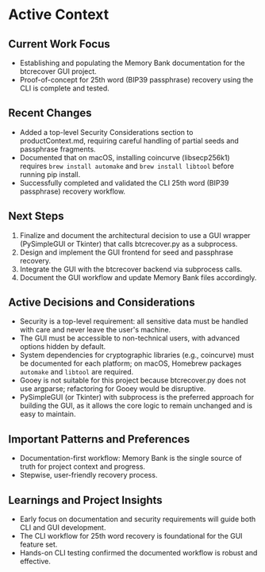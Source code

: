 # Active Context

## Current Work Focus
- Establishing and populating the Memory Bank documentation for the btcrecover GUI project.
- Proof-of-concept for 25th word (BIP39 passphrase) recovery using the CLI is complete and tested.

## Recent Changes
- Added a top-level Security Considerations section to productContext.md, requiring careful handling of partial seeds and passphrase fragments.
- Documented that on macOS, installing coincurve (libsecp256k1) requires `brew install automake` and `brew install libtool` before running pip install.
- Successfully completed and validated the CLI 25th word (BIP39 passphrase) recovery workflow.

## Next Steps
1. Finalize and document the architectural decision to use a GUI wrapper (PySimpleGUI or Tkinter) that calls btcrecover.py as a subprocess.
2. Design and implement the GUI frontend for seed and passphrase recovery.
3. Integrate the GUI with the btcrecover backend via subprocess calls.
4. Document the GUI workflow and update Memory Bank files accordingly.

## Active Decisions and Considerations
- Security is a top-level requirement: all sensitive data must be handled with care and never leave the user's machine.
- The GUI must be accessible to non-technical users, with advanced options hidden by default.
- System dependencies for cryptographic libraries (e.g., coincurve) must be documented for each platform; on macOS, Homebrew packages `automake` and `libtool` are required.
- Gooey is not suitable for this project because btcrecover.py does not use argparse; refactoring for Gooey would be disruptive.
- PySimpleGUI (or Tkinter) with subprocess is the preferred approach for building the GUI, as it allows the core logic to remain unchanged and is easy to maintain.

## Important Patterns and Preferences
- Documentation-first workflow: Memory Bank is the single source of truth for project context and progress.
- Stepwise, user-friendly recovery process.

## Learnings and Project Insights
- Early focus on documentation and security requirements will guide both CLI and GUI development.
- The CLI workflow for 25th word recovery is foundational for the GUI feature set.
- Hands-on CLI testing confirmed the documented workflow is robust and effective.
